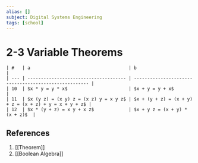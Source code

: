 ```yaml
---
alias: []
subject: Digital Systems Engineering
tags: [school]
---
```

# 2-3 Variable Theorems

```ad-info
| #   | a                                     | b                                                     |
| --- | ------------------------------------- | ----------------------------------------------------- |
| 10  | $x * y = y * x$                       | $x + y = y + x$                                       |
| 11  | $x (y z) = (x y) z = (x z) y = x y z$ | $x + (y + z) = (x + y) + z = (x + z) + y = x + y + z$ |
| 12  | $x * (y + z) = x y + x z$             | $x + y z = (x + y) * (x + z)$  |
```

## References
1. [[Theorem]]
2. [[Boolean Algebra]]